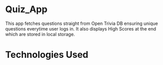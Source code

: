 # Quiz_App
This app fetches questions straight from Open Trivia DB ensuring unique questions everytime user logs in.
It also displays High Scores at the end which are stored in local storage.

# Technologies Used 

